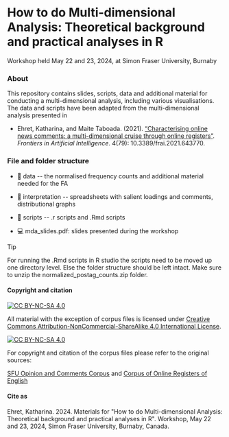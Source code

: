 # How to do Multi-dimensional Analysis: Theoretical background and practical analyses in R

Workshop held May 22 and 23, 2024, at Simon Fraser University, Burnaby


### About 

This repository contains slides, scripts, data and additional material for conducting a multi-dimensional analysis, including various visualisations. The data and scripts have been adapted from the multi-dimensional analysis presented in

* Ehret, Katharina, and Maite Taboada. (2021). [“Characterising online news comments: a multi-dimensional cruise through online registers”](https://www.frontiersin.org/articles/10.3389/frai.2021.643770/full). _Frontiers in Artificial Intelligence_. 4(79): 10.3389/frai.2021.643770.


### File and folder structure

* :file_folder: data -- the normalised frequency counts and additional material needed for the FA

* :file_folder: interpretation -- spreadsheets with salient loadings and comments, distributional graphs

* :file_folder: scripts -- .r scripts and .Rmd scripts

* :computer: mda_slides.pdf: slides presented during the workshop

> [!TIP]
> For running the .Rmd scripts in R studio the scripts need to be moved up one directory level. Else the folder structure should be left intact. Make sure to unzip the normalized_postag_counts.zip folder.


#### Copyright and citation

[![CC BY-NC-SA 4.0][cc-by-nc-sa-shield]][cc-by-nc-sa]

All material with the exception of corpus files is licensed under
[Creative Commons Attribution-NonCommercial-ShareAlike 4.0 International License][cc-by-nc-sa].

[![CC BY-NC-SA 4.0][cc-by-nc-sa-image]][cc-by-nc-sa]

[cc-by-nc-sa]: http://creativecommons.org/licenses/by-nc-sa/4.0/
[cc-by-nc-sa-image]: https://licensebuttons.net/l/by-nc-sa/4.0/88x31.png
[cc-by-nc-sa-shield]: https://img.shields.io/badge/License-CC%20BY--NC--SA%204.0-lightgrey.svg

For copyright and citation of the corpus files please refer to the original sources: 

[SFU Opinion and Comments Corpus](https://github.com/sfu-discourse-lab/SOCC) and [Corpus of Online Registers of English](https://doi.org/10.3366/cor.2015.0065)

#### Cite as

Ehret, Katharina. 2024. Materials for "How to do Multi-dimensional Analysis: Theoretical background and practical analyses in R". Workshop, May 22 and 23, 2024, Simon Fraser University, Burnaby, Canada.
